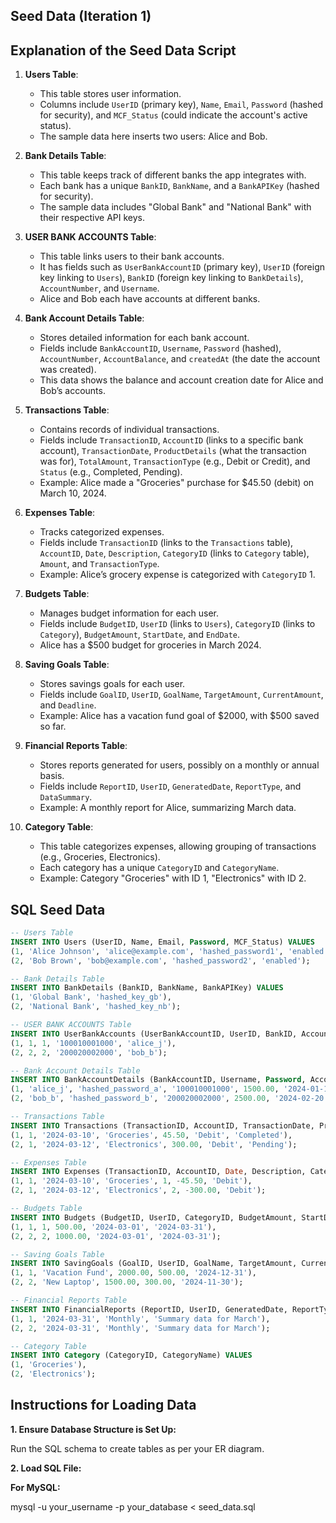 ## Seed Data (Iteration 1)

## Explanation of the Seed Data Script

1. **Users Table**:
   - This table stores user information.
   - Columns include `UserID` (primary key), `Name`, `Email`, `Password` (hashed for security), and `MCF_Status` (could indicate the account's active status).
   - The sample data here inserts two users: Alice and Bob.

2. **Bank Details Table**:
   - This table keeps track of different banks the app integrates with.
   - Each bank has a unique `BankID`, `BankName`, and a `BankAPIKey` (hashed for security).
   - The sample data includes "Global Bank" and "National Bank" with their respective API keys.

3. **USER BANK ACCOUNTS Table**:
   - This table links users to their bank accounts.
   - It has fields such as `UserBankAccountID` (primary key), `UserID` (foreign key linking to `Users`), `BankID` (foreign key linking to `BankDetails`), `AccountNumber`, and `Username`.
   - Alice and Bob each have accounts at different banks.

4. **Bank Account Details Table**:
   - Stores detailed information for each bank account.
   - Fields include `BankAccountID`, `Username`, `Password` (hashed), `AccountNumber`, `AccountBalance`, and `createdAt` (the date the account was created).
   - This data shows the balance and account creation date for Alice and Bob’s accounts.

5. **Transactions Table**:
   - Contains records of individual transactions.
   - Fields include `TransactionID`, `AccountID` (links to a specific bank account), `TransactionDate`, `ProductDetails` (what the transaction was for), `TotalAmount`, `TransactionType` (e.g., Debit or Credit), and `Status` (e.g., Completed, Pending).
   - Example: Alice made a "Groceries" purchase for $45.50 (debit) on March 10, 2024.

6. **Expenses Table**:
   - Tracks categorized expenses.
   - Fields include `TransactionID` (links to the `Transactions` table), `AccountID`, `Date`, `Description`, `CategoryID` (links to `Category` table), `Amount`, and `TransactionType`.
   - Example: Alice’s grocery expense is categorized with `CategoryID` 1.

7. **Budgets Table**:
   - Manages budget information for each user.
   - Fields include `BudgetID`, `UserID` (links to `Users`), `CategoryID` (links to `Category`), `BudgetAmount`, `StartDate`, and `EndDate`.
   - Alice has a $500 budget for groceries in March 2024.

8. **Saving Goals Table**:
   - Stores savings goals for each user.
   - Fields include `GoalID`, `UserID`, `GoalName`, `TargetAmount`, `CurrentAmount`, and `Deadline`.
   - Example: Alice has a vacation fund goal of $2000, with $500 saved so far.

9. **Financial Reports Table**:
   - Stores reports generated for users, possibly on a monthly or annual basis.
   - Fields include `ReportID`, `UserID`, `GeneratedDate`, `ReportType`, and `DataSummary`.
   - Example: A monthly report for Alice, summarizing March data.

10. **Category Table**:
    - This table categorizes expenses, allowing grouping of transactions (e.g., Groceries, Electronics).
    - Each category has a unique `CategoryID` and `CategoryName`.
    - Example: Category "Groceries" with ID 1, "Electronics" with ID 2.

## SQL Seed Data

```sql
-- Users Table
INSERT INTO Users (UserID, Name, Email, Password, MCF_Status) VALUES
(1, 'Alice Johnson', 'alice@example.com', 'hashed_password1', 'enabled'),
(2, 'Bob Brown', 'bob@example.com', 'hashed_password2', 'enabled');

-- Bank Details Table
INSERT INTO BankDetails (BankID, BankName, BankAPIKey) VALUES
(1, 'Global Bank', 'hashed_key_gb'),
(2, 'National Bank', 'hashed_key_nb');

-- USER BANK ACCOUNTS Table
INSERT INTO UserBankAccounts (UserBankAccountID, UserID, BankID, AccountNumber, Username) VALUES
(1, 1, 1, '100010001000', 'alice_j'),
(2, 2, 2, '200020002000', 'bob_b');

-- Bank Account Details Table
INSERT INTO BankAccountDetails (BankAccountID, Username, Password, AccountNumber, AccountBalance, createdAt) VALUES
(1, 'alice_j', 'hashed_password_a', '100010001000', 1500.00, '2024-01-15'),
(2, 'bob_b', 'hashed_password_b', '200020002000', 2500.00, '2024-02-20');

-- Transactions Table
INSERT INTO Transactions (TransactionID, AccountID, TransactionDate, ProductDetails, TotalAmount, TransactionType, Status) VALUES
(1, 1, '2024-03-10', 'Groceries', 45.50, 'Debit', 'Completed'),
(2, 1, '2024-03-12', 'Electronics', 300.00, 'Debit', 'Pending');

-- Expenses Table
INSERT INTO Expenses (TransactionID, AccountID, Date, Description, CategoryID, Amount, TransactionType) VALUES
(1, 1, '2024-03-10', 'Groceries', 1, -45.50, 'Debit'),
(2, 1, '2024-03-12', 'Electronics', 2, -300.00, 'Debit');

-- Budgets Table
INSERT INTO Budgets (BudgetID, UserID, CategoryID, BudgetAmount, StartDate, EndDate) VALUES
(1, 1, 1, 500.00, '2024-03-01', '2024-03-31'),
(2, 2, 2, 1000.00, '2024-03-01', '2024-03-31');

-- Saving Goals Table
INSERT INTO SavingGoals (GoalID, UserID, GoalName, TargetAmount, CurrentAmount, Deadline) VALUES
(1, 1, 'Vacation Fund', 2000.00, 500.00, '2024-12-31'),
(2, 2, 'New Laptop', 1500.00, 300.00, '2024-11-30');

-- Financial Reports Table
INSERT INTO FinancialReports (ReportID, UserID, GeneratedDate, ReportType, DataSummary) VALUES
(1, 1, '2024-03-31', 'Monthly', 'Summary data for March'),
(2, 2, '2024-03-31', 'Monthly', 'Summary data for March');

-- Category Table
INSERT INTO Category (CategoryID, CategoryName) VALUES
(1, 'Groceries'),
(2, 'Electronics');

```

## Instructions for Loading Data

**1.  Ensure Database Structure is Set Up:**

Run the SQL schema to create tables as per your ER diagram.

**2.  Load SQL File:**

**For MySQL:**

mysql -u your_username -p your_database < seed_data.sql
